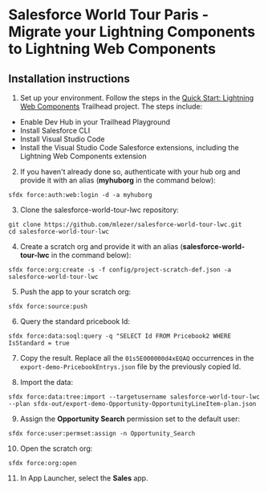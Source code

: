 # Salesforce World Tour Paris - Migrate your Lightning Components to Lightning Web Components

## Installation instructions

1. Set up your environment. Follow the steps in the [Quick Start: Lightning Web Components](https://trailhead.salesforce.com/content/learn/projects/quick-start-lightning-web-components/) Trailhead project. The steps include:

-   Enable Dev Hub in your Trailhead Playground
-   Install Salesforce CLI
-   Install Visual Studio Code
-   Install the Visual Studio Code Salesforce extensions, including the Lightning Web Components extension

2. If you haven't already done so, authenticate with your hub org and provide it with an alias (**myhuborg** in the command below):

```
sfdx force:auth:web:login -d -a myhuborg
```

3. Clone the salesforce-world-tour-lwc repository:

```
git clone https://github.com/mlezer/salesforce-world-tour-lwc.git
cd salesforce-world-tour-lwc
```

4. Create a scratch org and provide it with an alias (**salesforce-world-tour-lwc** in the command below):

```
sfdx force:org:create -s -f config/project-scratch-def.json -a salesforce-world-tour-lwc
```

5. Push the app to your scratch org:

```
sfdx force:source:push
```

6. Query the standard pricebook Id:
   
```
sfdx force:data:soql:query -q "SELECT Id FROM Pricebook2 WHERE IsStandard = true
```

7. Copy the result. Replace all the `01s5E000000d4xEQAQ` occurrences in the `export-demo-PricebookEntrys.json` file by the previously copied Id.

8. Import the data:

```
sfdx force:data:tree:import --targetusername salesforce-world-tour-lwc --plan sfdx-out/export-demo-Opportunity-OpportunityLineItem-plan.json
```

9.  Assign the **Opportunity Search** permission set to the default user:

```
sfdx force:user:permset:assign -n Opportunity_Search
```

10. Open the scratch org:

```
sfdx force:org:open
```

11.  In App Launcher, select the **Sales** app.